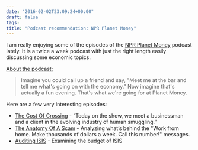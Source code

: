```yaml
---
date: "2016-02-02T23:09:24+00:00"
draft: false
tags: 
title: "Podcast recommendation: NPR Planet Money"
---
```

<p>I am really enjoying some of the episodes of the <a href="http://www.npr.org/sections/money/">NPR Planet Money</a> podcast lately. It is a twice a week podcast with just the right length easily discussing some economic topics.</p><p><a href="http://www.npr.org/sections/money/2011/04/27/135599807/about-planet-money">About the podcast:</a></p><blockquote><p>Imagine you could call up a friend and say, "Meet me at the bar and tell me what's going on with the economy." Now imagine that's actually a fun evening. That's what we're going for at Planet Money.<br></p></blockquote><p>Here are a few very interesting episodes:</p><ul><li><a href="http://www.npr.org/sections/money/2016/01/08/462438973/episode-675-the-cost-of-crossing">The Cost Of Crossing</a> -&nbsp;“Today on the show, we meet a businessman and a client in the evolving industry of human smuggling.”</li><li><a href="http://www.npr.org/sections/money/2016/01/29/464859624/episode-680-anatomy-of-a-scam">The Anatomy Of A Scam</a>&nbsp;- Analyzing what’s behind the&nbsp;"Work from home. Make thousands of dollars a week. Call this number!" messages.</li><li><a href="http://www.npr.org/sections/money/2015/12/04/458524627/episode-667-auditing-isis">Auditing ISIS</a>&nbsp;- Examining the budget of ISIS</li></ul>